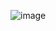 ![image](https://upload.wikimedia.org/wikipedia/commons/thumb/9/98/%22Homecoming_-_To_No_Home%5E_Help_a_Veteran_and_his_Family_Find_a_Place_to_Live%5E_-_NARA_-_514525.jpg/174px-%22Homecoming_-_To_No_Home%5E_Help_a_Veteran_and_his_Family_Find_a_Place_to_Live%5E_-_NARA_-_514525.jpg)




